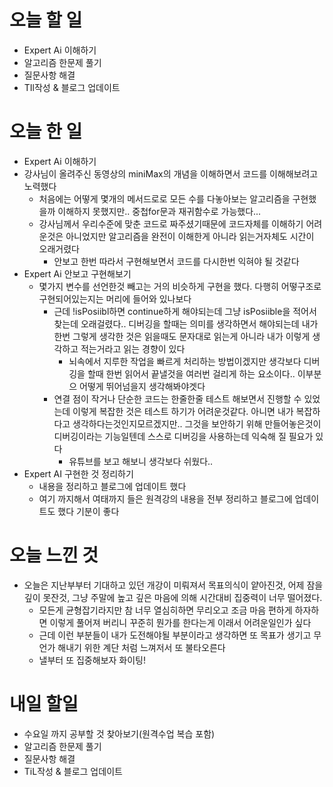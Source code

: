 # 오늘 할 일

- Expert Ai 이해하기
- 알고리즘 한문제 풀기
- 질문사항 해결
- TIl작성 & 블로그 업데이트

# 오늘 한 일

- Expert Ai 이해하기
- 강사님이 올려주신 동영상의 miniMax의 개념을 이해하면서 코드를 이해해보려고 노력했다
  - 처음에는 어떻게 몇개의 메서드로로 모든 수를 다놓아보는 알고리즘을 구현했을까 이해하지 못했지만.. 중첩for문과 재귀함수로 가능했다...
  - 강사님께서 우리수준에 맞춘 코드로 짜주셨기때문에 코드자체를 이해하기 어려운것은 아니었지만 알고리즘을 완전이 이해한게 아니라 읽는거자체도 시간이 오래거렸다
    - 안보고 한번 따라서 구현해보면서 코드를 다시한번 익혀야 될 것같다
- Expert Ai 안보고 구현해보기
  - 몇가지 변수를 선언한것 빼고는 거의 비슷하게 구현을 했다. 다행히 어떻구조로 구현되어있는지는 머리에 들어와 있나보다
    - 근데 !isPosiibl하면 continue하게 해야되는데 그냥 isPosiible을 적어서 찾는데 오래걸렸다.. 디버깅을 할때는 의미를 생각하면서 해야되는데 내가 한번 그렇게 생각한 것은 읽을때도 문자대로 읽는게 아니라 내가 이렇게 생각하고 적는거라고 읽는 경향이 있다
      -  뇌속에서 지루한 작업을 빠르게 처리하는 방법이겠지만 생각보다 디버깅을 할때 한번 읽어서 끝낼것을 여러번 걸리게 하는 요소이다.. 이부분으 어떻게 뛰어넘을지 생각해봐야겟다
    - 연결 점이 작거나 단순한 코드는 한줄한줄 테스트 해보면서 진행할 수 있었는데 이렇게 복잡한 것은 테스트 하기가 어려운것같다. 아니면 내가 복잡하다고 생각하다는것인지모르겠지만.. 그것을 보안하기 위해 만들어놓은것이 디버깅이라는 기능일텐데 스스로 디버깅을 사용하는데 익숙해 질 필요가 있다
      -  유튜브를 보고 해보니 생각보다 쉬웠다..
- Expert AI 구현한 것 정리하기
  - 내용을 정리하고 블로그에 업데이트 했다
  - 여기 까지해서 여태까지 들은 원격강의 내용을 전부 정리하고 블로그에 업데이트도 했다 기분이 좋다

# 오늘 느낀 것

-   오늘은 지난부부터 기대하고 있던 개강이 미뤄져서 목표의식이 얕아진것, 어제 잠을 깊이 못잔것, 그냥 주말에 높고 깊은 마음에 의해 시간대비 집중력이 너무 떨어졌다. 
    -   모든게 균형잡기라지만 참 너무 열심히하면 무리오고 조금 마음 편하게 하자하면 이렇게 풀어져 버리니 꾸준히 뭔가를 한다는게 이래서 어려운일인가 싶다
    -   근데 이런 부분들이 내가 도전해야될 부분이라고 생각하면 또 목표가 생기고 무언가 해내기 위한 계단 처럼 느껴저서 또 불타오른다  
    -   낼부터 또 집중해보자 화이팅!

# 내일 할일

- 수요일 까지 공부할 것 찾아보기(원격수업 복습 포함)
- 알고리즘 한문제 풀기
- 질문사항 해결
- TiL작성 & 블로그 업데이트



